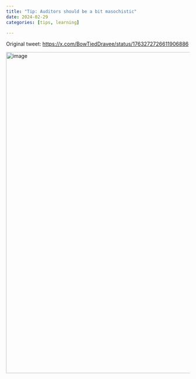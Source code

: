 ```yaml
---
title: "Tip: Auditors should be a bit masochistic"
date: 2024-02-29
categories: [tips, learning]

---
```


Original tweet: https://x.com/BowTiedDravee/status/1763272726611906886

<img width="880" alt="image" src="https://github.com/user-attachments/assets/4d8cde98-6843-4f0b-b236-8e7863154632" />

